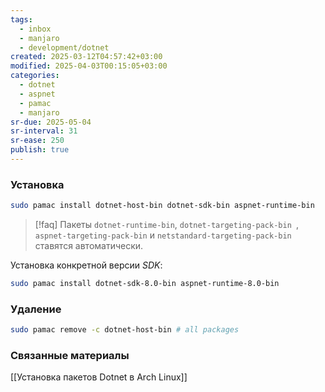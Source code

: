 ```yaml
---
tags:
  - inbox
  - manjaro
  - development/dotnet
created: 2025-03-12T04:57:42+03:00
modified: 2025-04-03T00:15:05+03:00
categories:
  - dotnet
  - aspnet
  - pamac
  - manjaro
sr-due: 2025-05-04
sr-interval: 31
sr-ease: 250
publish: true
---
```

### Установка

```sh
sudo pamac install dotnet-host-bin dotnet-sdk-bin aspnet-runtime-bin
```

> [!faq] 
> Пакеты `dotnet-runtime-bin`, `dotnet-targeting-pack-bin `, `aspnet-targeting-pack-bin` и `netstandard-targeting-pack-bin` ставятся автоматически. 

Установка конкретной версии *SDK*:

```sh
sudo pamac install dotnet-sdk-8.0-bin aspnet-runtime-8.0-bin
```
### Удаление

```sh
sudo pamac remove -c dotnet-host-bin # all packages
```

### Связанные материалы

[[Установка пакетов Dotnet в Arch Linux]]